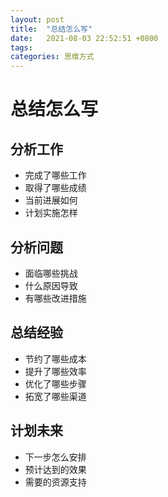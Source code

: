 ```yaml
---
layout: post
title:  "总结怎么写"
date:   2021-08-03 22:52:51 +0800
tags:   
categories: 思维方式
---
```


# 总结怎么写

## 分析工作

+ 完成了哪些工作
+ 取得了哪些成绩
+ 当前进展如何
+ 计划实施怎样

## 分析问题

+ 面临哪些挑战
+ 什么原因导致
+ 有哪些改进措施

## 总结经验

+ 节约了哪些成本
+ 提升了哪些效率
+ 优化了哪些步骤
+ 拓宽了哪些渠道

## 计划未来

+ 下一步怎么安排
+ 预计达到的效果
+ 需要的资源支持